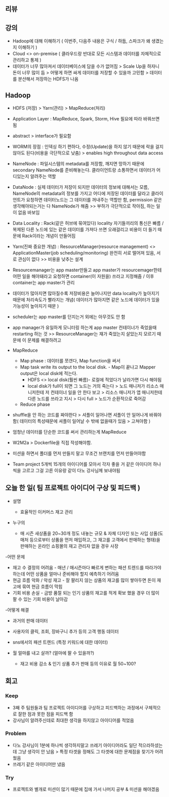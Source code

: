 ## 리뷰

## 강의
- Hadoop에 대해 이해하기 ( 이번주, 다음주 내용은 구식 / 하둡, 스파크가 왜 생겼는지 이해하기 )
- Cloud <> on-premise ( 클라우드랑 반대로 모든 시스템과 데이터를 자체적으로 관리하고 통제 )
- 데이터가 너무 많아져서 데이터베이스에 담을 수가 없어짐 > Scale Up을 하자니 돈이 너무 많이 듬 > 어떻게 하면 싸게 데이터를 저장할 수 있을까 고민함 > 데이터를 분산해서 저장하는 HDFS가 나옴

## Hadoop
- HDFS (저장) > Yarn(관리) > MapReduce(처리)
- Application Layer : MapReduce, Spark, Storm, Hive 필요에 따라 바꿔쓰면 됨
- abstract > interface가 필요함
- WORM의 장점 : 인덱싱 하기 편하다, 수정(Update)을 하지 않기 때문에 락을 걸지 않아도 된다(비용을 극단적으로 낮춤) > enables high throughout data access
- NameNode : 파일시스템의 metadata를 저장함, 깨지면 망하기 때문에 secondary NameNode를 준비해놓는다. 클라이언트랑 소통하면서 데이터가 어디있는지 알려주는 역할
- DataNode : 실제 데이터가 저장이 되지만 데이터의 정보에 대해서는 모름, NameNode의 metadata의 정보를 가지고 어디에 저장된 데이터를 달라고 클라이언트가 요청하면 데이터노드는 그 데이터를 꺼내주는 역할만 함, permission 같은 생각해야되는거는 다 NameNode가 해줌 >> 부하가 극단적으로 작아짐, 하는 일이 없음 바보임
- Data Locality : Rack(같은 허브에 묶여있다) locality 자기들끼리의 통신은 빠름 / 복제된 다른 노드에 있는 같은 데이터를 가져다 쓰면 오래걸리고 비용이 더 들기 때문에 Rack이라는 개념이 만들어짐
- Yarn(진짜 중요한 개념) : ResourceManager(resource management) <> ApplicationMaster(job scheduling/monitoring) 완전히 서로 떨어져 있음, 서로 관심이 없다 >> 비용을 낮추는 설계
- Resourcemanager는 app master만들고 app master가 resourcemager한테 어떤 일을 해야돼라고 요청하면 container(이 자원을) 쓰라고 지정해줌 / 이후 container는 app master가 관리
- 데이터가 많아지면 많아질수록 저장비용은 늘어나지만 data locality가 높아지기 때문에 처리속도가 빨라지는 개념( 데이터가 많아지면 같은 노드에 데이터가 있을 가능성이 높아지기 때문 )
- scheduler는 app master를 던지는거 외에는 아무것도 안 함
- app manager가 유일하게 모니터링 하는게 app master 컨테이너가 죽었을때 restarting 하는 것 >> ResourceManager는 쟤가 죽었는지 살았는지 모르기 때문에 이 문제를 해결하려고
- MapReduce
  - Map phase : 데이터를 쪼갠다, Map function을 써서  
  - Map task write its output to the local disk. - Map이 끝나고 Mapper output은 local disk에 적는다.
    - HDFS <> local disk(훨씬 빠름)- 로컬에 적었다가 날라가면 다시 해야됨
    - local disk가 full이 되면 그 노드는 거의 죽는다 > 노드 매니저가 리소스 매니저한테 저 컨테이너 일을 안 한다 보고 > 리소스 매니저가 앱 매니저한테 다른 노드를 쓰라고 지시 > 다시 full > 노드가 순환적으로 죽어감
  - Reduce phase
- shuffle을 안 하는 코드를 짜야한다 > 셔플이 일어나면 셔플이 안 일어나게 바꿔야함( 데이터의 특성때문에 셔플이 일어날 수 밖에 없을때가 있음 > 고쳐야함 )
- 엄청난 데이터를 단순한 코드를 써서 관리하는게 MapReduce

- W2M2a > Dockerfile을 직접 작성해야함.
- 미션을 하면서 폴더를 먼저 만들지 말고 무조건 브랜치를 먼저 만들어야함
- Team project 5개씩 15개의 아이디어를 모아서 각자 좋을 거 같은 아이디어 하나씩을 고르고 그걸 고른 이유랑 같이 다노 강사님께 보내야됨

## 오늘 한 일( 팀 프로젝트 아이디어 구상 및 피드백 )

- 설명
  - 효율적인 이커머스 재고 관리

- 누구의
  - 매 시즌 새상품을 20~30개 정도 내놓는 규모 & 자체 디자인 또는 사입 상품(도매처 등으로부터 상품을 먼저 매입하고, 그 재고를 고객에서 판매하는 형태)을  판매하는 온라인 쇼핑몰의 재고 관리자 없을 경우 사장
  
-어떤 문제
  - 재고 수 결정의 어려움 - 매년 / 매시즌마다 빠르게 변하는 패션 트렌드를 따라가야 하는데 어떤 상품을 얼마나 준비해야 할지 예측하기 어려움
  - 현금 흐름 악화 / 악성 재고 - 잘 팔리지 않는 상품의 재고를 많이 쌓아두면 돈이 재고에 묶여 현금 흐름이 막힘
  - 기회 비용 손실 - 금방 품절 되는 인기 상품의 재고를 적게 확보 했을 경우 더 많이 팔 수 있는 기회 비용이 날아감

-어떻게 해결
  - 과거의 판매 데이터
  - 사용자의 클릭, 조회, 장바구니 추가 등의 고객 행동 데이터
  - sns에서의 패션 트렌드 (특정 키워드에 대한 데이터)

- 월 얼마를 내고 살까? (얼마에 팔 수 있을까?)
  - 재고 비용 감소 & 인기 상품 추가 판매 등의 이유로 월 50~100?

## 회고
  
### Keep
- 3째 주 팀원들과 팀 프로젝트 아이디어를 구상하고 피드백하는 과정에서 구체적으로 잘한 점과 못한 점을 피드백 함
- 강사님이 알려주신데로 최대한 생각을 하지않고 아이디어를 적었음

### Problem
- 다노 강사님이 1분에 하나씩 생각하지말고 쓰레기 아이디어라도 일단 적으라하셨는데 그냥 생각이 안 났음 > 특정 타겟을 정해도 그 타겟에 대한 문제점을 찾기가 어려웠음
- 쓰레기 같은 아이디어만 냈음

### Try
- 프로젝트와 별개로 미션이 많기 때문에 집에 가서 나머지 공부 & 미션을 해야겠음
